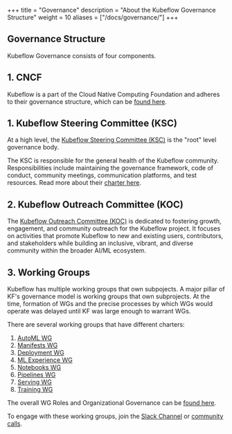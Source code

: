 +++
title =  "Governance"
description = "About the Kubeflow Governance Structure"
weight = 10
aliases = ["/docs/governance/"]
+++


## Governance Structure

Kubeflow Governance consists of four components.

## 1. CNCF 
Kubeflow is a part of the Cloud Native Computing Foundation and adheres to their governance structure, which can be [found here](https://github.com/cncf/foundation?tab=readme-ov-file#governance).

## 1. Kubeflow Steering Committee (KSC)

At a high level, the [Kubeflow Steering Committee (KSC)](https://github.com/kubeflow/community/blob/master/KUBEFLOW-STEERING-COMMITTEE.md) is the "root" level governance body.

The KSC is responsible for the general health of the Kubeflow community. Responsibilities include maintaining the governance framework, code of conduct, community meetings, communication platforms, and test resources. Read more about their [charter here](https://github.com/kubeflow/community/blob/master/KUBEFLOW-STEERING-COMMITTEE.md#charter).

## 2. Kubeflow Outreach Committee (KOC)

The [Kubeflow Outreach Committee (KOC)](https://github.com/kubeflow/community/blob/master/KUBEFLOW-OUTREACH-COMMITTEE.md) is dedicated to fostering growth, engagement, and community outreach for the Kubeflow project. It focuses on activities that promote Kubeflow to new and existing users, contributors, and stakeholders while building an inclusive, vibrant, and diverse community within the broader AI/ML ecosystem.

## 3. Working Groups

Kubeflow has multiple working groups that own subpojects. A major pillar of KF's governance model is working groups that own subprojects. At the time, formation of WGs and the precise processes by which WGs would operate was delayed until KF was large enough to warrant WGs. 

There are several working groups that have different charters: 
1. [AutoML WG](https://github.com/kubeflow/community/tree/master/wg-automl)
1. [Manifests WG](https://github.com/kubeflow/community/tree/master/wg-manifests)
1. [Deployment WG](https://github.com/kubeflow/community/tree/master/wg-deployment)
1. [ML Experience WG](https://github.com/kubeflow/community/tree/master/wg-ml-experience)
1. [Notebooks WG](https://github.com/kubeflow/community/tree/master/wg-notebooks)
1. [Pipelines WG](https://github.com/kubeflow/community/tree/master/wg-pipelines)
1. [Serving WG](https://github.com/kubeflow/community/tree/master/wg-serving)
1. [Training WG](https://github.com/kubeflow/community/tree/master/wg-training)

The overall WG Roles and Organizational Governance can be [found here](https://github.com/kubeflow/community/blob/master/wgs/wg-governance.md).

To engage with these working groups, join the [Slack Channel](./community.md#slack-channels) or [community calls](./community.md#kubeflow-community-meetings).
